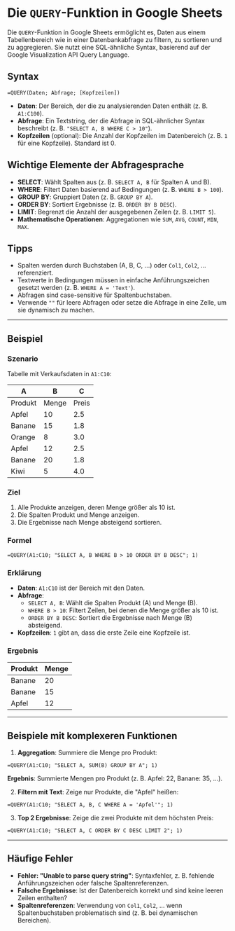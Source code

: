 # Die `QUERY`-Funktion in Google Sheets

Die `QUERY`-Funktion in Google Sheets ermöglicht es, Daten aus einem Tabellenbereich wie in einer Datenbankabfrage zu filtern, zu sortieren und zu aggregieren. Sie nutzt eine SQL-ähnliche Syntax, basierend auf der Google Visualization API Query Language.

## Syntax

`=QUERY(Daten; Abfrage; [Kopfzeilen])`

- **Daten**: Der Bereich, der die zu analysierenden Daten enthält (z. B. `A1:C100`).
- **Abfrage**: Ein Textstring, der die Abfrage in SQL-ähnlicher Syntax beschreibt (z. B. `"SELECT A, B WHERE C > 10"`).
- **Kopfzeilen** (optional): Die Anzahl der Kopfzeilen im Datenbereich (z. B. `1` für eine Kopfzeile). Standard ist 0.

## Wichtige Elemente der Abfragesprache

- **SELECT**: Wählt Spalten aus (z. B. `SELECT A, B` für Spalten A und B).
- **WHERE**: Filtert Daten basierend auf Bedingungen (z. B. `WHERE B > 100`).
- **GROUP BY**: Gruppiert Daten (z. B. `GROUP BY A`).
- **ORDER BY**: Sortiert Ergebnisse (z. B. `ORDER BY B DESC`).
- **LIMIT**: Begrenzt die Anzahl der ausgegebenen Zeilen (z. B. `LIMIT 5`).
- **Mathematische Operationen**: Aggregationen wie `SUM`, `AVG`, `COUNT`, `MIN`, `MAX`.

## Tipps

- Spalten werden durch Buchstaben (A, B, C, ...) oder `Col1`, `Col2`, ... referenziert.
- Textwerte in Bedingungen müssen in einfache Anführungszeichen gesetzt werden (z. B. `WHERE A = 'Text'`).
- Abfragen sind case-sensitive für Spaltenbuchstaben.
- Verwende `""` für leere Abfragen oder setze die Abfrage in eine Zelle, um sie dynamisch zu machen.

---

## Beispiel

### Szenario

Tabelle mit Verkaufsdaten in `A1:C10`:

| A       | B    | C      |
|---------|------|--------|
| Produkt | Menge | Preis  |
| Apfel   | 10   | 2.5    |
| Banane  | 15   | 1.8    |
| Orange  | 8    | 3.0    |
| Apfel   | 12   | 2.5    |
| Banane  | 20   | 1.8    |
| Kiwi    | 5    | 4.0    |

### Ziel

1. Alle Produkte anzeigen, deren Menge größer als 10 ist.
2. Die Spalten Produkt und Menge anzeigen.
3. Die Ergebnisse nach Menge absteigend sortieren.

### Formel

`=QUERY(A1:C10; "SELECT A, B WHERE B > 10 ORDER BY B DESC"; 1)`

### Erklärung

- **Daten**: `A1:C10` ist der Bereich mit den Daten.
- **Abfrage**:
  - `SELECT A, B`: Wählt die Spalten Produkt (A) und Menge (B).
  - `WHERE B > 10`: Filtert Zeilen, bei denen die Menge größer als 10 ist.
  - `ORDER BY B DESC`: Sortiert die Ergebnisse nach Menge (B) absteigend.
- **Kopfzeilen**: `1` gibt an, dass die erste Zeile eine Kopfzeile ist.

### Ergebnis

| Produkt | Menge |
|---------|-------|
| Banane  | 20    |
| Banane  | 15    |
| Apfel   | 12    |

---

## Beispiele mit komplexeren Funktionen

1. **Aggregation**:
   Summiere die Menge pro Produkt:

`=QUERY(A1:C10; "SELECT A, SUM(B) GROUP BY A"; 1)`

**Ergebnis**: Summierte Mengen pro Produkt (z. B. Apfel: 22, Banane: 35, ...).

2. **Filtern mit Text**:
Zeige nur Produkte, die "Apfel" heißen:

`=QUERY(A1:C10; "SELECT A, B, C WHERE A = 'Apfel'"; 1)`


3. **Top 2 Ergebnisse**:
Zeige die zwei Produkte mit dem höchsten Preis:

`=QUERY(A1:C10; "SELECT A, C ORDER BY C DESC LIMIT 2"; 1)`

---

## Häufige Fehler

- **Fehler: "Unable to parse query string"**: Syntaxfehler, z. B. fehlende Anführungszeichen oder falsche Spaltenreferenzen.
- **Falsche Ergebnisse**: Ist der Datenbereich korrekt und sind keine leeren Zeilen enthalten?
- **Spaltenreferenzen**: Verwendung von `Col1`, `Col2`, ... wenn Spaltenbuchstaben problematisch sind (z. B. bei dynamischen Bereichen).

